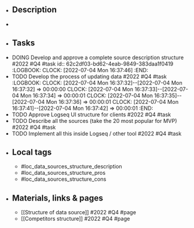 - ## Description
-
- ## Tasks
- DOING Develop and approve a complete source description structure #2022 #Q4 #task
  id:: 62c2df03-bd62-4eab-9849-383daa1f0419
  :LOGBOOK:
  CLOCK: [2022-07-04 Mon 16:37:46]
  :END:
- TODO Develop the process of updating data #2022 #Q4 #task
  :LOGBOOK:
  CLOCK: [2022-07-04 Mon 16:37:32]--[2022-07-04 Mon 16:37:32] =>  00:00:00
  CLOCK: [2022-07-04 Mon 16:37:33]--[2022-07-04 Mon 16:37:34] =>  00:00:01
  CLOCK: [2022-07-04 Mon 16:37:35]--[2022-07-04 Mon 16:37:36] =>  00:00:01
  CLOCK: [2022-07-04 Mon 16:37:41]--[2022-07-04 Mon 16:37:42] =>  00:00:01
  :END:
- TODO Approve Logseq UI structure for clients #2022 #Q4 #task
- TODO Describe all the sources (take the 20 most popular for MVP) #2022 #Q4 #task
- TODO Implement all this inside Logseq / other tool #2022 #Q4 #task
- ## Local tags
	- #loc_data_sources_structure_description
	- #loc_data_sources_structure_pros
	- #loc_data_sources_structure_cons
- ## Materials, links & pages
	- [[Structure of data source]] #2022 #Q4 #page
	- [[Competitors structure]] #2022 #Q4 #page